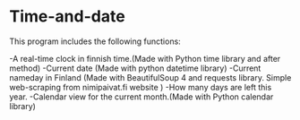 # Time-and-date
This program includes the following functions:

-A real-time clock in finnish time.(Made with Python time library and after method)
-Current date (Made with python datetime library)
-Current nameday in Finland (Made with BeautifulSoup 4 and requests library. Simple web-scraping from nimipaivat.fi website )
-How many days are left this year.
-Calendar view for the current month.(Made with Python calendar library)
